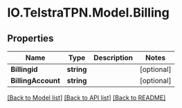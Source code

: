 # IO.TelstraTPN.Model.Billing
## Properties

Name | Type | Description | Notes
------------ | ------------- | ------------- | -------------
**Billingid** | **string** |  | [optional] 
**BillingAccount** | **string** |  | [optional] 

[[Back to Model list]](../README.md#documentation-for-models) [[Back to API list]](../README.md#documentation-for-api-endpoints) [[Back to README]](../README.md)


